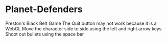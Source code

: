 # Planet-Defenders
Preston's Black Belt Game
The Quit button may not work because it is a WebGL
Move the character side to side using the left and right arrow keys
Shoot out bullets using the space bar
